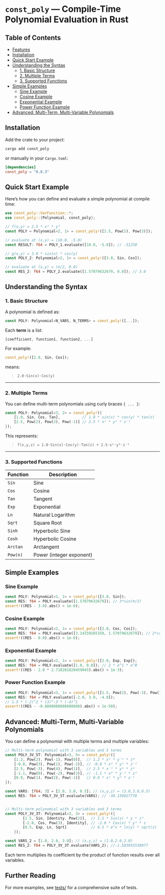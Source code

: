 # `const_poly` — Compile-Time Polynomial Evaluation in Rust

## Table of Contents
- [Features](#features)
- [Installation](#installation)
- [Quick Start Example](#quick-start-example)
- [Understanding the Syntax](#understanding-the-syntax)
  - [1. Basic Structure](#1-basic-structure)
  - [2. Multiple Terms](#2-multiple-terms)
  - [3. Supported Functions](#3-supported-functions)
- [Simple Examples](#simple-examples)
  - [Sine Example](#-sine-example)
  - [Cosine Example](#-cosine-example)
  - [Exponential Example](#-exponential-example)
  - [Power Function Example](#-power-function-example)
- [Advanced: Multi-Term, Multi-Variable Polynomials](#advanced-multi-term-multi-variable-polynomials)

## Installation

Add the crate to your project:

```bash
cargo add const_poly
```

or manually in your `Cargo.toml`:

```toml
[dependencies]
const_poly = "0.0.3"
```

## Quick Start Example

Here’s how you can define and evaluate a simple polynomial at compile time:

```rust
use const_poly::VarFunction::*;
use const_poly::{Polynomial, const_poly};

// f(x,y) = 2.5 * x² * y³
const POLY = Polynomial<2, 1> = const_poly!([2.5, Pow(2), Pow(3)]);

// evaluate at (x,y) = (10.0, -5.0)
const RESULT: f64 = POLY_1.evaluate([10.0, -5.0]); // -31250

// g(x,y) = 3.0 * sin(x) * cos(y)
const POLY_2: Polynomial<2, 1> = const_poly!([3.0, Sin, Cos]);

// evaluate at (x,y) = (π/2, 0.0)
const RES_2: f64 = POLY_2.evaluate([1.57079632679, 0.0]); // 3.0

```

## Understanding the Syntax

### 1. Basic Structure

A polynomial is defined as:

```rust
const POLY: Polynomial<N_VARS, N_TERMS> = const_poly!([...]);
```

Each **term** is a list:
```rust
[coefficient, function1, function2, ...]
```

For example:
```rust
const_poly!([2.0, Sin, Cos]);
```
means:  
> `2.0⋅Sin(x)⋅Cos(y)`

---

### 2. Multiple Terms

You can define multi-term polynomials using curly braces `{ ... }`:

```rust
const POLY: Polynomial<3, 2> = const_poly!({
    [1.0, Sin, Cos, Tan],          // 1.0 * sin(x) * cos(y) * tan(z)
    [2.5, Pow(2), Pow(3), Pow(-1)] // 2.5 * x² * y³ * z⁻¹
});
```

This represents:
> `f(x,y,z) = 1.0⋅Sin(x)⋅Cos(y)⋅Tan(z) + 2.5⋅x²⋅y³⋅z⁻¹`

---

### 3. Supported Functions

| Function | Description |
|-----------|--------------|
| `Sin` | Sine
| `Cos` | Cosine
| `Tan` | Tangent
| `Exp` | Exponential
| `Ln` | Natural Logarithm
| `Sqrt` | Square Root
| `Sinh` | Hyperbolic Sine
| `Cosh` | Hyperbolic Cosine
| `Arctan` | Arctangent
| `Pow(n)` | Power (integer exponent)

## Simple Examples

### Sine Example

```rust
const POLY: Polynomial<1, 1> = const_poly!([3.0, Sin]);
const RES: f64 = POLY.evaluate([1.57079632679]); // 3*sin(π/2)
assert!((RES - 3.0).abs() < 1e-6);
```

### Cosine Example

```rust
const POLY: Polynomial<2, 1> = const_poly!([2.0, Cos, Cos]);
const RES: f64 = POLY.evaluate([3.14159265359, 1.57079632679]); // 2*cos(π)*cos(π/2)
assert!((RES - 0.0).abs() < 1e-6);
```

### Exponential Example

```rust
const POLY: Polynomial<2, 1> = const_poly!([2.0, Exp, Exp]);
const RES: f64 = POLY.evaluate([1.0, 0.0]); // 2 * e^1 * e^0
assert!((RES - 2.0 * 2.718281828459045).abs() < 1e-3);
```

### Power Function Example

```rust
const POLY: Polynomial<3, 1> = const_poly!([1.5, Pow(2), Pow(-3), Pow(1)]);
const RES: f64 = POLY.evaluate([-2.0, 3.0, -4.0]);
// 1.5 * (-2)^2 * (3)^-3 * (-4)^1
assert!((RES - -0.8888888888888888).abs() < 1e-50);
```

## Advanced: Multi-Term, Multi-Variable Polynomials

You can define a polynomial with multiple terms and multiple variables:

```rust
// Multi-term polynomial with 3 variables and 5 terms
const POLY_3V_5T: Polynomial<3, 5> = const_poly!({
    [1.2, Pow(2), Pow(-1), Pow(0)],  // 1.2 * x² * y⁻¹ * z⁰
    [-0.8, Pow(3), Pow(1), Pow(-2)], // -0.8 * x³ * y¹ * z⁻²
    [2.5, Pow(-3), Pow(4), Pow(1)],  // 2.5 * x⁻³ * y⁴ * z¹
    [-1.1, Pow(0), Pow(-2), Pow(3)], // -1.1 * x⁰ * y⁻² * z³
    [0.9, Pow(1), Pow(2), Pow(-1)]   // 0.9 * x¹ * y² * z⁻¹
});

const VARS: [f64; 3] = [2.0, 3.0, 0.5]; // (x,y,z) = (2.0,3.0,0.5)
const RES: f64 = POLY_3V_5T.evaluate(VARS); // -30.159027778


// Multi-term polynomial with 3 variables and 3 terms
const POLY_3V_3T: Polynomial<3, 3> = const_poly!({
        [1.5, Sin, Identity, Pow(2)],  // 1.5 * Sin(x) * y * z²
        [-2.0, Cos, Pow(3), Identity], // -2.0 * Cos(x) * y³ * z
        [0.5, Exp, Ln, Sqrt]           // 0.5 * e^x * ln(y) * sqrt(z)
    });

const VARS_2 = [1.0, 2.0, 3.0]; // (x,y,z) = (1.0,2.0,3.0)
const RES_2: f64 = POLY_3V_3T.evaluate(VARS_2); //-1.583055539077
```

Each term multiplies its coefficient by the product of function results over all variables.

## Further Reading
For more examples, see [tests/](./tests/polynomial_tests.rs) for a comprehensive suite of tests.
